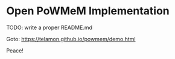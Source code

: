 # Open PoWMeM Implementation

TODO: write a proper README.md

Goto: https://telamon.github.io/powmem/demo.html

Peace!
